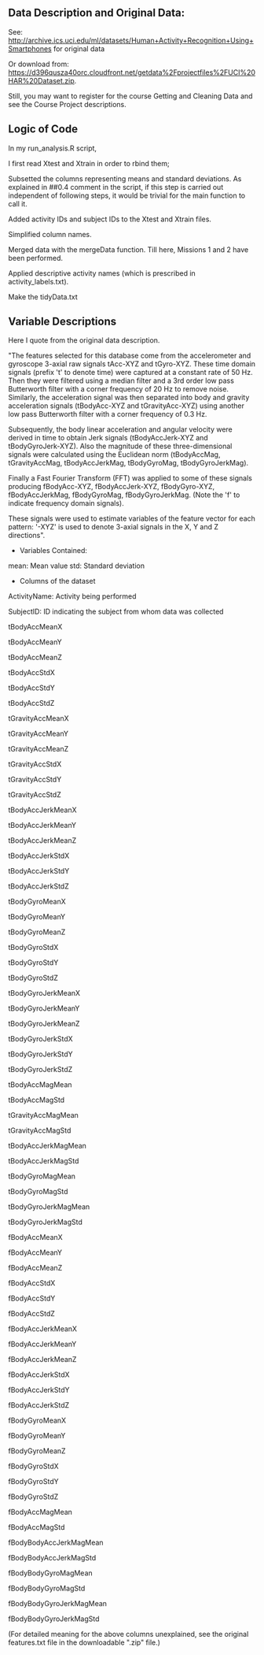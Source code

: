 ## Data Description and Original Data:

See: http://archive.ics.uci.edu/ml/datasets/Human+Activity+Recognition+Using+Smartphones for original data

Or download from: https://d396qusza40orc.cloudfront.net/getdata%2Fprojectfiles%2FUCI%20HAR%20Dataset.zip.

Still, you may want to register for the course Getting and Cleaning Data and see the Course Project descriptions.

## Logic of Code

In my run_analysis.R script,

I first read Xtest and Xtrain in order to rbind them;

Subsetted the columns representing means and standard deviations. As explained in ##0.4 comment in the script, if this
step is carried out independent of following steps, it would be trivial for the main function to call it.

Added activity IDs and subject IDs to the Xtest and Xtrain files.

Simplified column names.

Merged data with the mergeData function. Till here, Missions 1 and 2 have been performed.

Applied descriptive activity names (which is prescribed in activity_labels.txt).

Make the tidyData.txt

## Variable Descriptions

Here I quote from the original data description.

"The features selected for this database come from the accelerometer and gyroscope 3-axial raw signals tAcc-XYZ and tGyro-XYZ. These time domain signals (prefix 't' to denote time) were captured at a constant rate of 50 Hz. Then they were filtered using a median filter and a 3rd order low pass Butterworth filter with a corner frequency of 20 Hz to remove noise. Similarly, the acceleration signal was then separated into body and gravity acceleration signals (tBodyAcc-XYZ and tGravityAcc-XYZ) using another low pass Butterworth filter with a corner frequency of 0.3 Hz.

Subsequently, the body linear acceleration and angular velocity were derived in time to obtain Jerk signals (tBodyAccJerk-XYZ and tBodyGyroJerk-XYZ). Also the magnitude of these three-dimensional signals were calculated using the Euclidean norm (tBodyAccMag, tGravityAccMag, tBodyAccJerkMag, tBodyGyroMag, tBodyGyroJerkMag).

Finally a Fast Fourier Transform (FFT) was applied to some of these signals producing fBodyAcc-XYZ, fBodyAccJerk-XYZ, fBodyGyro-XYZ, fBodyAccJerkMag, fBodyGyroMag, fBodyGyroJerkMag. (Note the 'f' to indicate frequency domain signals).

These signals were used to estimate variables of the feature vector for each pattern: '-XYZ' is used to denote 3-axial signals in the X, Y and Z directions".

* Variables Contained:

mean: Mean value
std: Standard deviation

* Columns of the dataset

ActivityName: Activity being performed

SubjectID: ID indicating the subject from whom data was collected

tBodyAccMeanX

tBodyAccMeanY

tBodyAccMeanZ

tBodyAccStdX

tBodyAccStdY

tBodyAccStdZ

tGravityAccMeanX

tGravityAccMeanY

tGravityAccMeanZ

tGravityAccStdX

tGravityAccStdY

tGravityAccStdZ

tBodyAccJerkMeanX

tBodyAccJerkMeanY

tBodyAccJerkMeanZ

tBodyAccJerkStdX

tBodyAccJerkStdY

tBodyAccJerkStdZ

tBodyGyroMeanX

tBodyGyroMeanY

tBodyGyroMeanZ

tBodyGyroStdX

tBodyGyroStdY

tBodyGyroStdZ

tBodyGyroJerkMeanX

tBodyGyroJerkMeanY

tBodyGyroJerkMeanZ

tBodyGyroJerkStdX

tBodyGyroJerkStdY

tBodyGyroJerkStdZ

tBodyAccMagMean

tBodyAccMagStd

tGravityAccMagMean

tGravityAccMagStd

tBodyAccJerkMagMean

tBodyAccJerkMagStd

tBodyGyroMagMean

tBodyGyroMagStd

tBodyGyroJerkMagMean

tBodyGyroJerkMagStd

fBodyAccMeanX

fBodyAccMeanY

fBodyAccMeanZ

fBodyAccStdX

fBodyAccStdY

fBodyAccStdZ

fBodyAccJerkMeanX

fBodyAccJerkMeanY

fBodyAccJerkMeanZ

fBodyAccJerkStdX

fBodyAccJerkStdY

fBodyAccJerkStdZ

fBodyGyroMeanX

fBodyGyroMeanY

fBodyGyroMeanZ

fBodyGyroStdX

fBodyGyroStdY

fBodyGyroStdZ

fBodyAccMagMean

fBodyAccMagStd

fBodyBodyAccJerkMagMean

fBodyBodyAccJerkMagStd

fBodyBodyGyroMagMean

fBodyBodyGyroMagStd

fBodyBodyGyroJerkMagMean

fBodyBodyGyroJerkMagStd



(For detailed meaning for the above columns unexplained, see the original features.txt file in the downloadable ".zip" 
file.)


